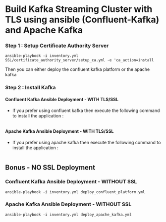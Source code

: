 # Build Kafka Streaming Cluster with TLS using ansible (Confluent-Kafka) and Apache Kafka

### Step 1 :  Setup Certificate Authority Server


```ansible-playbook -i inventory.yml SSL/certificate_authority_server/setup_ca.yml -e 'ca_action=install```

Then you can either deploy the confluent kafka platform or the apache kafka 

### Step 2 : Install Kafka 

####  Confluent Kafka Ansible Deployment - WITH TLS/SSL 

* If you prefer using confluent kafka then execute the following command to install the application : 

```

```


####  Apache Kafka  Ansible Deployment - WITH TLS/SSL

* If you prefer using apache kafka  then execute the following command to install the application : 

```

```



## Bonus - NO SSL Deployment 

### Confluent Kafka Ansible Deployment - WITHOUT SSL



```ansible-playbook -i inventory.yml deploy_confluent_platform.yml```


### Apache Kafka Ansible Deployment - WITHOUT SSL



```ansible-playbook -i inventory.yml deploy_apache_kafka.yml```